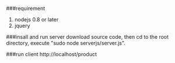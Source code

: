 ###requirement
1. nodejs 0.8 or later
2. jquery

###insall and run server
download source code, then cd to the root directory, execute "sudo node serverjs/server.js".

###run client
http://localhost/product
